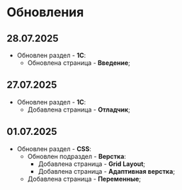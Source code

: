 # Обновления

## 28.07.2025

- Обновлен раздел - **1С**:
    - Обновлена страница - **Введение**;

## 27.07.2025

- Обновлен раздел - **1С**:
    - Добавлена страница - **Отладчик**;

[//]: # '## 14.07.2025'
[//]: #
[//]: # '- Добавлен раздел - **Python**:'
[//]: # '    - Добавлена страница - **Введение**;'

## 01.07.2025

- Обновлен раздел - **CSS**:
    - Обновлен подраздел - **Верстка**:
        - Добавлена страница - **Grid Layout**;
        - Добавлена страница - **Адаптивная верстка**;
    - Добавлена страница - **Переменные**;
